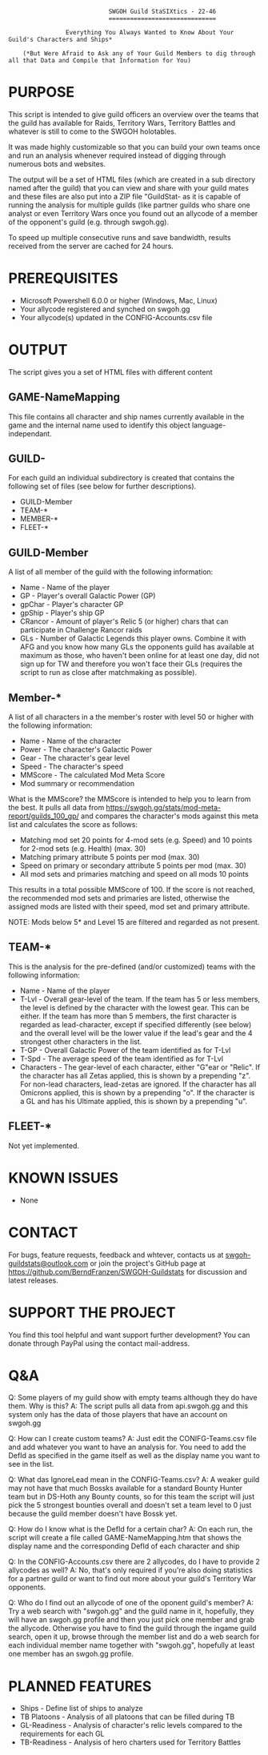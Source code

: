 								SWGOH Guild StaSIXtics - 22-46
								==============================

					Everything You Always Wanted to Know About Your Guild's Characters and Ships* 

		(*But Were Afraid to Ask any of Your Guild Members to dig through all that Data and Compile that Information for You)


PURPOSE
========
This script is intended to give guild officers an overview over the teams that the guild has available for Raids, Territory Wars,
Territory Battles and whatever is still to come to the SWGOH holotables.

It was made highly customizable so that you can build your own teams once and run an analysis whenever required instead of digging
through numerous bots and websites.

The output will be a set of HTML files (which are created in a sub directory named after the guild) that you can view and share with 
your guild mates and these files are also put into a ZIP file "GuildStat-<GuildName> as it is capable of running the analysis for 
multiple guilds (like partner guilds who share one analyst or even Territory Wars once you found out an allycode of a member of the 
opponent's guild (e.g. through swgoh.gg).

To speed up multiple consecutive runs and save bandwidth, results received from the server are cached for 24 hours.


PREREQUISITES
=============
- Microsoft Powershell 6.0.0 or higher (Windows, Mac, Linux)
- Your allycode registered and synched on swgoh.gg
- Your allycode(s) updated in the CONFIG-Accounts.csv file


OUTPUT
======
The script gives you a set of HTML files with different content

GAME-NameMapping
----------------
This file contains all character and ship names currently available in the game and the internal name used to identify this object
language-independant.

GUILD-<guild name>
------------------
For each guild an individual subdirectory is created that contains the following set of files (see below for further descriptions).
- GUILD-Member
- TEAM-*
- MEMBER-*
- FLEET-*

GUILD-Member
------------
A list of all member of the guild with the following information:
- Name - Name of the player
- GP - Player's overall Galactic Power (GP)
- gpChar - Player's character GP
- gpShip - Player's ship GP
- CRancor - Amount of player's Relic 5 (or higher) chars that can participate in Challenge Rancor raids
- GLs - Number of Galactic Legends this player owns. Combine it with AFG and you know how many GLs the opponents guild has
  available at maximum as those, who haven't been online for at least one day, did not sign up for TW and therefore you won't
  face their GLs (requires the script to run as close after matchmaking as possible).
	
Member-*
--------
A list of all characters in a the member's roster with level 50 or higher with the following information:
- Name - Name of the character
- Power - The character's Galactic Power
- Gear - The character's gear level
- Speed - The character's speed
- MMScore - The calculated Mod Meta Score
- Mod summary or recommendation
	
What is the MMScore? the MMScore is intended to help you to learn from the best. It pulls all data from https://swgoh.gg/stats/mod-meta-report/guilds_100_gp/ and compares the character's mods against this meta list and calculates the score as follows:
- Matching mod set 20 points for 4-mod sets (e.g. Speed) and 10 points for 2-mod sets (e.g. Health) (max. 30)
- Matching primary attribute 5 points per mod (max. 30)
- Speed on primary or secondary attribute 5 points per mod (max. 30)
- All mod sets and primaries matching and speed on all mods 10 points

This results in a total possible MMScore of 100. If the score is not reached, the recommended mod sets and primaries are listed, otherwise the assigned mods are listed with their speed, mod set and primary attribute.

NOTE: Mods below 5* and Level 15 are filtered and regarded as not present.

TEAM-*
------
This is the analysis for the pre-defined (and/or customized) teams with the following information:
- Name - Name of the player
- T-Lvl - Overall gear-level of the team. If the team has 5 or less members, the level is defined by the character with the
  lowest gear. This can be either. If the team has more than 5 members, the first character is regarded as lead-character,
  except if specified differently (see below) and the overall level will be the lower value if the lead's gear and the 4
  strongest other characters in the list.
- T-GP - Overall Galactic Power of the team identified as for T-Lvl
- T-Spd - The average speed of the team identified as for T-Lvl
- Characters - The gear-level of each character, either "G"ear or "Relic". 
  If the character has all Zetas applied, this is shown by a prepending "z". For non-lead characters, lead-zetas are ignored. 
  If the character has all Omicrons applied, this is shown by a prepending "o". 
  If the character is a GL and has his Ultimate applied, this is shown by a prepending "u".

FLEET-*
-------
Not yet implemented.


KNOWN ISSUES
============
- None


CONTACT
=======
For bugs, feature requests, feedback and whtever, contacts us at swgoh-guildstats@outlook.com or join the project's 
GitHub page at https://github.com/BerndFranzen/SWGOH-Guildstats for discussion and latest releases.


SUPPORT THE PROJECT
===================
You find this tool helpful and want support further development? You can donate through PayPal using the contact mail-address.


Q&A
===
Q: Some players of my guild show with empty teams although they do have them. Why is this?
A: The script pulls all data from api.swgoh.gg and this system only has the data of those players that have an account on swgoh.gg

Q: How can I create custom teams?
A: Just edit the CONIFG-Teams.csv file and add whatever you want to have an analysis for. You need to add the DefId as specified in 
   the game itself as well as the display name you want to see in the list.

Q: What das IgnoreLead mean in the CONFIG-Teams.csv?
A: A weaker guild may not have that much Bossks available for a standard Bounty Hunter team but in DS-Hoth any Bounty counts,
   so for this team the script will just pick the 5 strongest bounties overall and doesn't set a team level to 0 just because
   the guild member doesn't have Bossk yet.

Q: How do I know what is the DefId for a certain char?
A: On each run, the script will create a file called GAME-NameMapping.htm that shows the display name and the corresponding
   DefId of each character and ship

Q: In the CONFIG-Accounts.csv there are 2 allycodes, do I have to provide 2 allycodes as well?
A: No, that's only required if you're also doing statistics for a partner guild or want to find out more about your guild's 
   Territory War opponents.

Q: Who do I find out an allycode of one of the oponent guild's member?
A: Try a web search with "swgoh.gg" and the guild name in it, hopefully, they will have an swgoh.gg profile and then you just pick
   one member and grab the allycode. Otherwise you have to find the guild through the ingame guild search, open it up, browse through
   the member list and do a web search for each individual member name together with "swgoh.gg", hopefully at least one member has
   an swgoh.gg profile.


PLANNED FEATURES
================
- Ships - Define list of ships to analyze
- TB Platoons - Analysis of all platoons that can be filled during TB
- GL-Readiness - Analysis of character's relic levels compared to the requirements for each GL
- TB-Readiness - Analysis of hero charters used for Territory Battles
